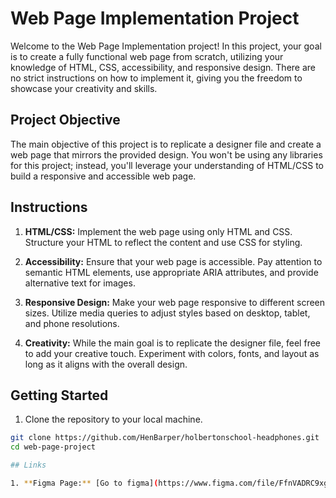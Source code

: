 # Web Page Implementation Project

Welcome to the Web Page Implementation project! In this project, your goal is to create a fully functional web page from scratch, utilizing your knowledge of HTML, CSS, accessibility, and responsive design. There are no strict instructions on how to implement it, giving you the freedom to showcase your creativity and skills.

## Project Objective

The main objective of this project is to replicate a designer file and create a web page that mirrors the provided design. You won't be using any libraries for this project; instead, you'll leverage your understanding of HTML/CSS to build a responsive and accessible web page.

## Instructions

1. **HTML/CSS:** Implement the web page using only HTML and CSS. Structure your HTML to reflect the content and use CSS for styling.

2. **Accessibility:** Ensure that your web page is accessible. Pay attention to semantic HTML elements, use appropriate ARIA attributes, and provide alternative text for images.

3. **Responsive Design:** Make your web page responsive to different screen sizes. Utilize media queries to adjust styles based on desktop, tablet, and phone resolutions.

4. **Creativity:** While the main goal is to replicate the designer file, feel free to add your creative touch. Experiment with colors, fonts, and layout as long as it aligns with the overall design.

## Getting Started

1. Clone the repository to your local machine.

```bash
git clone https://github.com/HenBarper/holbertonschool-headphones.git
cd web-page-project

## Links

1. **Figma Page:** [Go to figma](https://www.figma.com/file/FfnVADRC9xgI3yiZliTBYZ/Holberton-School---Headphone-company?type=design&node-id=0-1&mode=design&t=SJpdFPeEIcaiSM9P-0)


